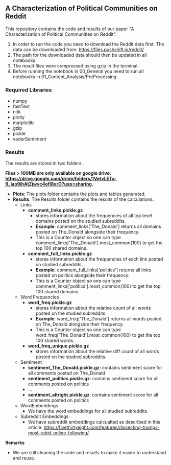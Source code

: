 ## A Characterization of Political Communities on Reddit
This repository contains the code and results of our paper "A Characterization of Political Communities on Reddit".

1. In order to run the code you need to download the Reddit data first. The data can be downloaded from: https://files.pushshift.io/reddit/
2. The path for the downloaded data should then be updated in all notebooks. 
3. The result files were compressed using gzip in the terminal.
4. Before running the notebook in 00_General you need to run all notebooks in 01_Content_Analysis/PreProcessing

### Required Libraries
* numpy
* fastText
* nltk
* plotly
* matplotlib
* gzip
* pickle
* vaderSentiment

### Results

The results are stored in two folders.

**Files > 100MB are only available on google drive: https://drive.google.com/drive/folders/1VetvLETa-9_jao9ihAtZjwvc4ofI8xrO?usp=sharing.**

- **Plots**: The plots folder contains the plots and tables generated.
- **Results**: The Results folder contains the results of the calculations.
  - Links
    * **comment_links.pickle.gz** 
      + stores information about the frequencies of all top level domains posted on the studied subreddits.  
      + **Example**: comment_links['The_Donald'] returns all domains posted on The_Donald alongside their frequency. 
      + This is a Counter object so one can type comment_links['The_Donald'].most_common(100) to get the top 100 shared domains. 
    * **comment_full_links.pickle.gz** 
      + stores information about the frequencies of each link posted on studied subreddits.  
      + **Example**: comment_full_links['politics'] returns all links posted on politics alongside their frequency. 
      + This is a Counter object so one can type comment_links['politics'].most_common(100) to get the top 100 shared domains. 
  - Word Frequencies
    * **word_freq.pickle.gz** 
       + stores information about the relative count of all words posted on the studied subreddits.  
       + **Example**: word_freq['The_Donald'] returns all words posted on The_Donald alongside their frequency. 
       + This is a Counter object so one can type word_freq['The_Donald'].most_common(100) to get the top 100 shared words. 
     * **word_freq_unique.pickle.gz** 
       + stores information about the relative diff count of all words posted on the studied subreddits.
  - Sentiment 
    * **sentiment_The_Donald.pickle.gz**: contains sentiment score for all comments posted on The_Donald
    * **sentiment_politics.pickle.gz**: contains sentiment score for all comments posted on politics
    * ...
    * **sentiment_altright.pickle.gz**: contains sentiment score for all comments posted on politics
  - WordEmbeddings
    * We have the word embeddings for all studied subreddits. 
  - Subreddit Embeddings
    * We have subreddit embeddings calcualted as described in this article: https://fivethirtyeight.com/features/dissecting-trumps-most-rabid-online-following/. 

**Remarks** 
- We are still cleaning the code and results to make it easier to understand and reuse. 
